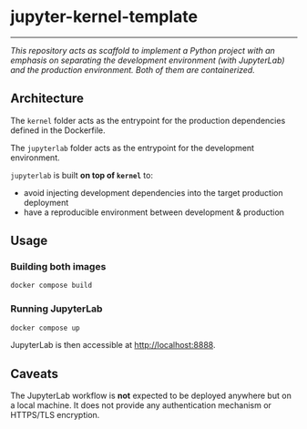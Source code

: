 # jupyter-kernel-template
---

_This repository acts as scaffold to implement a Python project with an emphasis on separating the development environment (with JupyterLab) and the production environment. Both of them are containerized._

## Architecture

The `kernel` folder acts as the entrypoint for the production dependencies defined in the Dockerfile.

The `jupyterlab` folder acts as the entrypoint for the development environment.

`jupyterlab` is built **on top of `kernel`** to:
* avoid injecting development dependencies into the target production deployment
* have a reproducible environment between development & production

## Usage

### Building both images

```bash
docker compose build
```

### Running JupyterLab

```bash
docker compose up
```

JupyterLab is then accessible at [http://localhost:8888](http://localhost:8888).


## Caveats

The JupyterLab workflow is **not** expected to be deployed anywhere but on a local machine. It does not provide any authentication mechanism or HTTPS/TLS encryption.
